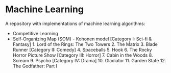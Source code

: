 # Machine Learning

A repository with implementations of machine learning algorithms:
- Competitive Learning
- Self-Organizing Map (SOM) - Kohonen model
	 	[Category I: Sci-fi & Fantasy]
		1. Lord of the Rings: The Two Towers
		2. The Matrix
		3. Blade Runner
		[Category II: Comedy]
		4. Spaceballs
		5. Hook
		6. The Rocky Horror Picture Show
		[Category III: Horror]
		7. Cabin in the Woods
		8. Scream
		9. Psycho
		[Category IV: Drama]
		10. Gladiator
		11. Garden State
		12. The Godfather: Part I
